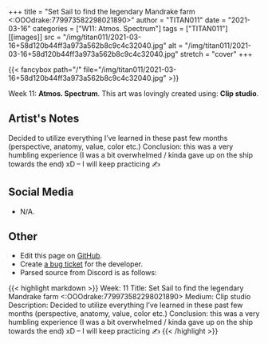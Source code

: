 +++
title =       "Set Sail to find the legendary Mandrake farm <:OOOdrake:779973582298021890>"
author =      "TITAN011"
date =        "2021-03-16"
categories =  ["W11: Atmos. Spectrum"]
tags =        ["TITAN011"]
[[images]]
                      src = "/img/titan011/2021-03-16+58d120b44ff3a973a562b8c9c4c32040.jpg"
                      alt = "/img/titan011/2021-03-16+58d120b44ff3a973a562b8c9c4c32040.jpg"
                      stretch = "cover"
+++


{{< fancybox path="/" file="/img/titan011/2021-03-16+58d120b44ff3a973a562b8c9c4c32040.jpg" >}}


Week 11: **Atmos. Spectrum**. This art was lovingly created using: **Clip studio**.

## Artist's Notes

Decided to utilize everything I’ve learned in these past few months (perspective, anatomy, value, color etc.) Conclusion: this was a very humbling experience (I was a bit overwhelmed / kinda gave up on the ship towards the end) xD – I will keep practicing  ✍️

## Social Media

- N/A.

## Other

- Edit this page on [GitHub](https://github.com/teaminkling/web-refresh/edit/main/blog/content/blog/titan011-week-11-aba0.md).
- Create [a bug ticket](https://github.com/teaminkling/web-refresh/issues/new?assignees=&labels=bug&template=problem-report.md&title=) for the developer.
- Parsed source from Discord is as follows:

{{< highlight markdown >}}
Week: 11 
Title: Set Sail to find the legendary Mandrake farm <:OOOdrake:779973582298021890> 
Medium: Clip studio
Description: Decided to utilize everything I’ve learned in these past few months (perspective, anatomy, value, color etc.) Conclusion: this was a very humbling experience (I was a bit overwhelmed / kinda gave up on the ship towards the end) xD – I will keep practicing  ✍️
{{< /highlight >}}